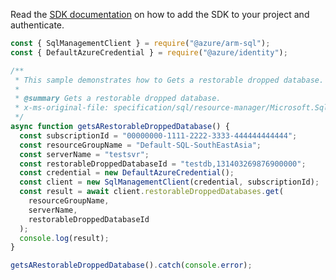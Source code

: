 Read the [SDK documentation](https://github.com/Azure/azure-sdk-for-js/blob/%40azure%2Farm-sql_9.0.1/sdk/sql/arm-sql/README.md) on how to add the SDK to your project and authenticate.

```javascript
const { SqlManagementClient } = require("@azure/arm-sql");
const { DefaultAzureCredential } = require("@azure/identity");

/**
 * This sample demonstrates how to Gets a restorable dropped database.
 *
 * @summary Gets a restorable dropped database.
 * x-ms-original-file: specification/sql/resource-manager/Microsoft.Sql/preview/2021-05-01-preview/examples/GetRestorableDroppedDatabase.json
 */
async function getsARestorableDroppedDatabase() {
  const subscriptionId = "00000000-1111-2222-3333-444444444444";
  const resourceGroupName = "Default-SQL-SouthEastAsia";
  const serverName = "testsvr";
  const restorableDroppedDatabaseId = "testdb,131403269876900000";
  const credential = new DefaultAzureCredential();
  const client = new SqlManagementClient(credential, subscriptionId);
  const result = await client.restorableDroppedDatabases.get(
    resourceGroupName,
    serverName,
    restorableDroppedDatabaseId
  );
  console.log(result);
}

getsARestorableDroppedDatabase().catch(console.error);
```
